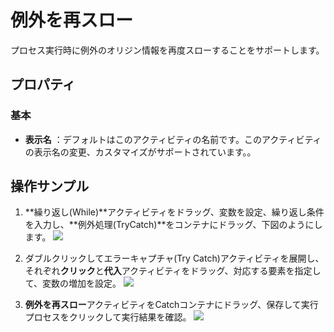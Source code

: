# 例外を再スロー

プロセス実行時に例外のオリジン情報を再度スローすることをサポートします。

## プロパティ
### 基本
- **表示名** ：デフォルトはこのアクティビティの名前です。このアクティビティの表示名の変更、カスタマイズがサポートされています。。

## 操作サンプル
1. **繰り返し(While)**アクティビティをドラッグ、変数を設定、繰り返し条件を入力し、**例外処理(TryCatch)**をコンテナにドラッグ、下図のようにします。
![](https://docimages.blob.core.chinacloudapi.cn/images/Activities/Rethrow-1.png)

2. ダブルクリックしてエラーキャプチャ(Try Catch)アクティビティを展開し、それぞれ**クリック**と**代入**アクティビティをドラッグ、対応する要素を指定して、変数の増加を設定。
![](https://docimages.blob.core.chinacloudapi.cn/images/Activities/Rethrow-2.png)

3. **例外を再スロー**アクティビティをCatchコンテナにドラッグ、保存して実行プロセスをクリックして実行結果を確認。
![](https://docimages.blob.core.chinacloudapi.cn/images/Activities/Rethrow-3.png)

